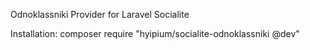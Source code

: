Odnoklassniki Provider for Laravel Socialite

Installation:
composer require "hyipium/socialite-odnoklassniki @dev"